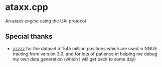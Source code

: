 # ataxx.cpp

An ataxx engine using the UAI protocol

## Special thanks

* [zzzzz](https://github.com/zzzzz151) for the dataset of 545 million positions which are used in NNUE training from version 3.0, and for lots of patience in helping me debug my own data generation (which I will get back to some day)